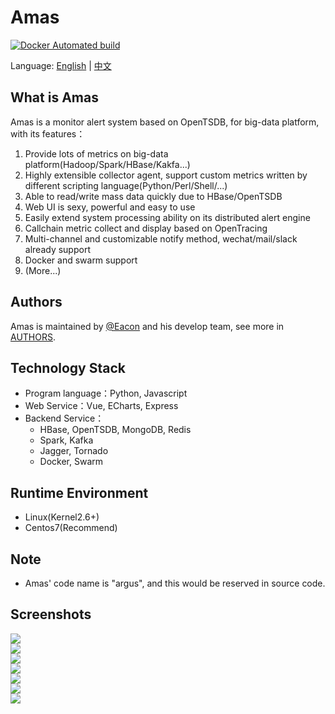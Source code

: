 # Amas

[![Docker Automated build](https://img.shields.io/docker/automated/jrottenberg/ffmpeg.svg)]()

Language: [English](README.md) | [中文](README_ch.md)


## What is Amas
Amas is a monitor alert system based on OpenTSDB, for big-data platform, with its features：  
1. Provide lots of metrics on big-data platform(Hadoop/Spark/HBase/Kakfa...)
2. Highly extensible collector agent, support custom metrics written by different scripting language(Python/Perl/Shell/...)
3. Able to read/write mass data quickly due to HBase/OpenTSDB
4. Web UI is sexy, powerful and easy to use
5. Easily extend system processing ability on its distributed alert engine
6. Callchain metric collect and display based on OpenTracing
7. Multi-channel and customizable notify method, wechat/mail/slack already support
8. Docker and swarm support
9. (More...)


## Authors
Amas is maintained by [@Eacon](https://github.com/EaconTang) and his develop team, see more in [AUTHORS](AUTHORS).


## Technology Stack
* Program language：Python, Javascript
* Web Service：Vue, ECharts, Express
* Backend Service：
    - HBase, OpenTSDB, MongoDB, Redis
    - Spark, Kafka
    - Jagger, Tornado
    - Docker, Swarm


## Runtime Environment
* Linux(Kernel2.6+)
* Centos7(Recommend)

## Note
* Amas' code name is "argus", and this would be reserved in source code.


<!--
## Docker快捷部署

1）如果你了解并安装了Docker，可以用以下命令一键运行，快速体验其界面功能：
```

```
2）如果你熟悉容器编排Docker-Compose，推荐使用以下方式运行：
```

``` -->
<!--

## 生产环境部署指南
 -->

## Screenshots
![](./docs/img/Dashboard1.png)  
![](./docs/img/Dashboard2.png)  
![](./docs/img/chartview.png)  
![](./docs/img/alert1.png)  
![](./docs/img/alert2.png)  
![](./docs/img/callchain1.png)  
![](./docs/img/callchain2.png)  


<!-- ## 技术架构 -->

